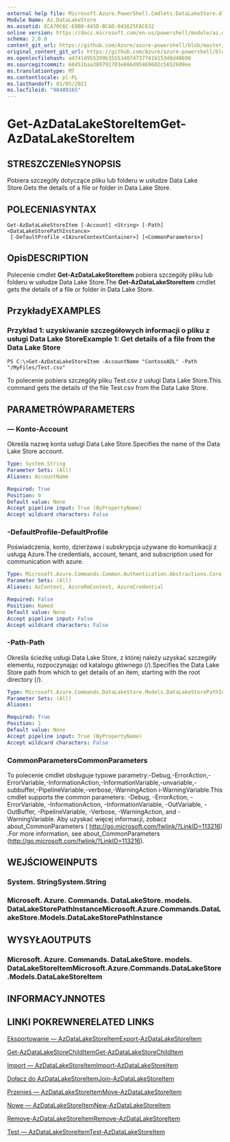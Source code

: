 ```yaml
---
external help file: Microsoft.Azure.PowerShell.Cmdlets.DataLakeStore.dll-Help.xml
Module Name: Az.DataLakeStore
ms.assetid: ECA70C6C-E0B0-445D-BCAD-041625FAC632
online version: https://docs.microsoft.com/en-us/powershell/module/az.datalakestore/get-azdatalakestoreitem
schema: 2.0.0
content_git_url: https://github.com/Azure/azure-powershell/blob/master/src/DataLakeStore/DataLakeStore/help/Get-AzDataLakeStoreItem.md
original_content_git_url: https://github.com/Azure/azure-powershell/blob/master/src/DataLakeStore/DataLakeStore/help/Get-AzDataLakeStoreItem.md
ms.openlocfilehash: ad741d955399b355534074737741b153d8d48690
ms.sourcegitcommit: 68451baa389791703e666d95469602c5652609ee
ms.translationtype: MT
ms.contentlocale: pl-PL
ms.lasthandoff: 01/05/2021
ms.locfileid: "98489165"
---
```

# <span data-ttu-id="83b5c-101">Get-AzDataLakeStoreItem</span><span class="sxs-lookup"><span data-stu-id="83b5c-101">Get-AzDataLakeStoreItem</span></span>

## <span data-ttu-id="83b5c-102">STRESZCZENIe</span><span class="sxs-lookup"><span data-stu-id="83b5c-102">SYNOPSIS</span></span>
<span data-ttu-id="83b5c-103">Pobiera szczegóły dotyczące pliku lub folderu w usłudze Data Lake Store.</span><span class="sxs-lookup"><span data-stu-id="83b5c-103">Gets the details of a file or folder in Data Lake Store.</span></span>

## <span data-ttu-id="83b5c-104">POLECENIA</span><span class="sxs-lookup"><span data-stu-id="83b5c-104">SYNTAX</span></span>

```
Get-AzDataLakeStoreItem [-Account] <String> [-Path] <DataLakeStorePathInstance>
 [-DefaultProfile <IAzureContextContainer>] [<CommonParameters>]
```

## <span data-ttu-id="83b5c-105">Opis</span><span class="sxs-lookup"><span data-stu-id="83b5c-105">DESCRIPTION</span></span>
<span data-ttu-id="83b5c-106">Polecenie cmdlet **Get-AzDataLakeStoreItem** pobiera szczegóły pliku lub folderu w usłudze Data Lake Store.</span><span class="sxs-lookup"><span data-stu-id="83b5c-106">The **Get-AzDataLakeStoreItem** cmdlet gets the details of a file or folder in Data Lake Store.</span></span>

## <span data-ttu-id="83b5c-107">Przykłady</span><span class="sxs-lookup"><span data-stu-id="83b5c-107">EXAMPLES</span></span>

### <span data-ttu-id="83b5c-108">Przykład 1: uzyskiwanie szczegółowych informacji o pliku z usługi Data Lake Store</span><span class="sxs-lookup"><span data-stu-id="83b5c-108">Example 1: Get details of a file from the Data Lake Store</span></span>
```
PS C:\>Get-AzDataLakeStoreItem -AccountName "ContosoADL" -Path "/MyFiles/Test.csv"
```

<span data-ttu-id="83b5c-109">To polecenie pobiera szczegóły pliku Test.csv z usługi Data Lake Store.</span><span class="sxs-lookup"><span data-stu-id="83b5c-109">This command gets the details of the file Test.csv from the Data Lake Store.</span></span>

## <span data-ttu-id="83b5c-110">PARAMETRÓW</span><span class="sxs-lookup"><span data-stu-id="83b5c-110">PARAMETERS</span></span>

### <span data-ttu-id="83b5c-111">— Konto</span><span class="sxs-lookup"><span data-stu-id="83b5c-111">-Account</span></span>
<span data-ttu-id="83b5c-112">Określa nazwę konta usługi Data Lake Store.</span><span class="sxs-lookup"><span data-stu-id="83b5c-112">Specifies the name of the Data Lake Store account.</span></span>

```yaml
Type: System.String
Parameter Sets: (All)
Aliases: AccountName

Required: True
Position: 0
Default value: None
Accept pipeline input: True (ByPropertyName)
Accept wildcard characters: False
```

### <span data-ttu-id="83b5c-113">-DefaultProfile</span><span class="sxs-lookup"><span data-stu-id="83b5c-113">-DefaultProfile</span></span>
<span data-ttu-id="83b5c-114">Poświadczenia, konto, dzierżawa i subskrypcja używane do komunikacji z usługą Azure.</span><span class="sxs-lookup"><span data-stu-id="83b5c-114">The credentials, account, tenant, and subscription used for communication with azure.</span></span>

```yaml
Type: Microsoft.Azure.Commands.Common.Authentication.Abstractions.Core.IAzureContextContainer
Parameter Sets: (All)
Aliases: AzContext, AzureRmContext, AzureCredential

Required: False
Position: Named
Default value: None
Accept pipeline input: False
Accept wildcard characters: False
```

### <span data-ttu-id="83b5c-115">-Path</span><span class="sxs-lookup"><span data-stu-id="83b5c-115">-Path</span></span>
<span data-ttu-id="83b5c-116">Określa ścieżkę usługi Data Lake Store, z której należy uzyskać szczegóły elementu, rozpoczynając od katalogu głównego (/).</span><span class="sxs-lookup"><span data-stu-id="83b5c-116">Specifies the Data Lake Store path from which to get details of an item, starting with the root directory (/).</span></span>

```yaml
Type: Microsoft.Azure.Commands.DataLakeStore.Models.DataLakeStorePathInstance
Parameter Sets: (All)
Aliases:

Required: True
Position: 1
Default value: None
Accept pipeline input: True (ByPropertyName)
Accept wildcard characters: False
```

### <span data-ttu-id="83b5c-117">CommonParameters</span><span class="sxs-lookup"><span data-stu-id="83b5c-117">CommonParameters</span></span>
<span data-ttu-id="83b5c-118">To polecenie cmdlet obsługuje typowe parametry:-Debug,-ErrorAction,-ErrorVariable,-InformationAction,-InformationVariable,-unvariable,-subbuffer,-PipelineVariable,-verbose,-WarningAction i-WarningVariable.</span><span class="sxs-lookup"><span data-stu-id="83b5c-118">This cmdlet supports the common parameters: -Debug, -ErrorAction, -ErrorVariable, -InformationAction, -InformationVariable, -OutVariable, -OutBuffer, -PipelineVariable, -Verbose, -WarningAction, and -WarningVariable.</span></span> <span data-ttu-id="83b5c-119">Aby uzyskać więcej informacji, zobacz about_CommonParameters ( http://go.microsoft.com/fwlink/?LinkID=113216) .</span><span class="sxs-lookup"><span data-stu-id="83b5c-119">For more information, see about_CommonParameters (http://go.microsoft.com/fwlink/?LinkID=113216).</span></span>

## <span data-ttu-id="83b5c-120">WEJŚCIOWE</span><span class="sxs-lookup"><span data-stu-id="83b5c-120">INPUTS</span></span>

### <span data-ttu-id="83b5c-121">System. String</span><span class="sxs-lookup"><span data-stu-id="83b5c-121">System.String</span></span>

### <span data-ttu-id="83b5c-122">Microsoft. Azure. Commands. DataLakeStore. models. DataLakeStorePathInstance</span><span class="sxs-lookup"><span data-stu-id="83b5c-122">Microsoft.Azure.Commands.DataLakeStore.Models.DataLakeStorePathInstance</span></span>

## <span data-ttu-id="83b5c-123">WYSYŁA</span><span class="sxs-lookup"><span data-stu-id="83b5c-123">OUTPUTS</span></span>

### <span data-ttu-id="83b5c-124">Microsoft. Azure. Commands. DataLakeStore. models. DataLakeStoreItem</span><span class="sxs-lookup"><span data-stu-id="83b5c-124">Microsoft.Azure.Commands.DataLakeStore.Models.DataLakeStoreItem</span></span>

## <span data-ttu-id="83b5c-125">INFORMACYJN</span><span class="sxs-lookup"><span data-stu-id="83b5c-125">NOTES</span></span>

## <span data-ttu-id="83b5c-126">LINKI POKREWNE</span><span class="sxs-lookup"><span data-stu-id="83b5c-126">RELATED LINKS</span></span>

[<span data-ttu-id="83b5c-127">Eksportowanie — AzDataLakeStoreItem</span><span class="sxs-lookup"><span data-stu-id="83b5c-127">Export-AzDataLakeStoreItem</span></span>](./Export-AzDataLakeStoreItem.md)

[<span data-ttu-id="83b5c-128">Get-AzDataLakeStoreChildItem</span><span class="sxs-lookup"><span data-stu-id="83b5c-128">Get-AzDataLakeStoreChildItem</span></span>](./Get-AzDataLakeStoreChildItem.md)

[<span data-ttu-id="83b5c-129">Import — AzDataLakeStoreItem</span><span class="sxs-lookup"><span data-stu-id="83b5c-129">Import-AzDataLakeStoreItem</span></span>](./Import-AzDataLakeStoreItem.md)

[<span data-ttu-id="83b5c-130">Dołącz do AzDataLakeStoreItem</span><span class="sxs-lookup"><span data-stu-id="83b5c-130">Join-AzDataLakeStoreItem</span></span>](./Join-AzDataLakeStoreItem.md)

[<span data-ttu-id="83b5c-131">Przenieś — AzDataLakeStoreItem</span><span class="sxs-lookup"><span data-stu-id="83b5c-131">Move-AzDataLakeStoreItem</span></span>](./Move-AzDataLakeStoreItem.md)

[<span data-ttu-id="83b5c-132">Nowe — AzDataLakeStoreItem</span><span class="sxs-lookup"><span data-stu-id="83b5c-132">New-AzDataLakeStoreItem</span></span>](./New-AzDataLakeStoreItem.md)

[<span data-ttu-id="83b5c-133">Remove-AzDataLakeStoreItem</span><span class="sxs-lookup"><span data-stu-id="83b5c-133">Remove-AzDataLakeStoreItem</span></span>](./Remove-AzDataLakeStoreItem.md)

[<span data-ttu-id="83b5c-134">Test — AzDataLakeStoreItem</span><span class="sxs-lookup"><span data-stu-id="83b5c-134">Test-AzDataLakeStoreItem</span></span>](./Test-AzDataLakeStoreItem.md)


